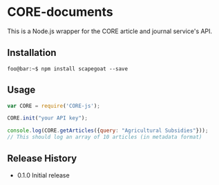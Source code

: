 # CORE-documents

This is a Node.js wrapper for the CORE article and journal service's API.

## Installation

```console
foo@bar:~$ npm install scapegoat --save
```

## Usage

```JavaScript
var CORE = require('CORE-js');

CORE.init("your API key");

console.log(CORE.getArticles({query: "Agricultural Subsidies"}));
// This should log an array of 10 articles (in metadata format)
```

## Release History

* 0.1.0 Initial release